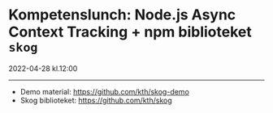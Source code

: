# Kompetenslunch: Node.js Async Context Tracking + npm biblioteket `skog`

2022-04-28 kl.12:00

---

- Demo material: https://github.com/kth/skog-demo
- Skog biblioteket: https://github.com/kth/skog
